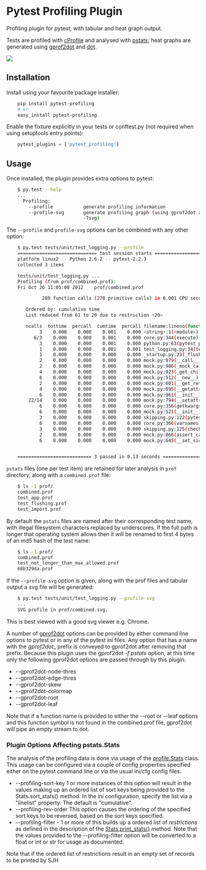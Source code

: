 # Pytest Profiling Plugin

Profiling plugin for pytest, with tabular and heat graph output.

Tests are profiled with [cProfile](http://docs.python.org/library/profile.html#module-cProfile) and analysed with [pstats](http://docs.python.org/library/profile.html#pstats.Stats); heat graphs are
generated using [gprof2dot](https://github.com/jrfonseca/gprof2dot) and [dot](http://www.graphviz.org/).

![](https://cdn.rawgit.com/manahl/pytest-plugins/master/pytest-profiling/docs/static/profile_combined.svg)


## Installation

Install using your favourite package installer:
```bash
    pip install pytest-profiling
    # or
    easy_install pytest-profiling
```

Enable the fixture explicitly in your tests or conftest.py (not required when using setuptools entry points):

```python
    pytest_plugins = ['pytest_profiling']
```

## Usage

Once installed, the plugin provides extra options to pytest:

```bash
    $ py.test --help
    ...
      Profiling:
        --profile           generate profiling information
        --profile-svg       generate profiling graph (using gprof2dot and dot
                            -Tsvg)
```

The ``--profile`` and ``profile-svg`` options can be combined with any other option:


```bash
    $ py.test tests/unit/test_logging.py --profile
    ============================= test session starts ==============================
    platform linux2 -- Python 2.6.2 -- pytest-2.2.3
    collected 3 items

    tests/unit/test_logging.py ...
    Profiling (from prof/combined.prof):
    Fri Oct 26 11:05:00 2012    prof/combined.prof

             289 function calls (278 primitive calls) in 0.001 CPU seconds

       Ordered by: cumulative time
       List reduced from 61 to 20 due to restriction <20>

       ncalls  tottime  percall  cumtime  percall filename:lineno(function)
            3    0.000    0.000    0.001    0.000 <string>:1(<module>)
          6/3    0.000    0.000    0.001    0.000 core.py:344(execute)
            3    0.000    0.000    0.001    0.000 python.py:63(pytest_pyfunc_call)
            1    0.000    0.000    0.001    0.001 test_logging.py:34(test_flushing)
            1    0.000    0.000    0.000    0.000 _startup.py:23(_flush)
            2    0.000    0.000    0.000    0.000 mock.py:979(__call__)
            2    0.000    0.000    0.000    0.000 mock.py:986(_mock_call)
            4    0.000    0.000    0.000    0.000 mock.py:923(_get_child_mock)
            6    0.000    0.000    0.000    0.000 mock.py:512(__new__)
            2    0.000    0.000    0.000    0.000 mock.py:601(__get_return_value)
            4    0.000    0.000    0.000    0.000 mock.py:695(__getattr__)
            6    0.000    0.000    0.000    0.000 mock.py:961(__init__)
        22/14    0.000    0.000    0.000    0.000 mock.py:794(__setattr__)
            6    0.000    0.000    0.000    0.000 core.py:356(getkwargs)
            6    0.000    0.000    0.000    0.000 mock.py:521(__init__)
            3    0.000    0.000    0.000    0.000 skipping.py:122(pytest_pyfunc_call)
            6    0.000    0.000    0.000    0.000 core.py:366(varnames)
            3    0.000    0.000    0.000    0.000 skipping.py:125(check_xfail_no_run)
            2    0.000    0.000    0.000    0.000 mock.py:866(assert_called_once_with)
            6    0.000    0.000    0.000    0.000 mock.py:645(__set_side_effect)


    =========================== 3 passed in 0.13 seconds ===========================
```

`pstats` files (one per test item) are retained for later analysis in `prof` directory, along with a `combined.prof` file:

```bash
    $ ls -1 prof/
    combined.prof
    test_app.prof
    test_flushing.prof
    test_import.prof
```

By default the `pstats` files are named after their corresponding test name, with illegal filesystem characters replaced by underscores.
If the full path is longer that operating system allows then it will be renamed to first 4 bytes of an md5 hash of the test name:

```bash
    $ ls -1 prof/
    combined.prof
    test_not_longer_than_max_allowed.prof
    68b329da.prof
```

If the ``--profile-svg`` option is given, along with the prof files and tabular output a svg file will be generated:

```bash
    $ py.test tests/unit/test_logging.py --profile-svg
    ...
    SVG profile in prof/combined.svg.
```

This is best viewed with a good svg viewer e.g. Chrome.

A number of [gprof2dot](https://github.com/jrfonseca/gprof2dot) options can be provided by either command line options to pytest or in any of the pytest ini
files. Any option that has a name with the _gprof2dot__ prefix is conveyed to gprof2dot after removing that prefix.
Because this plugin uses the gprof2dot _-f pstats_ option, at this time only the following
gprof2dot options are passed through by this plugin:
- \-\-gprof2dot-node-thres
- \-\-gprof2dot-edge-thres
- \-\-gprof2dot-skew
- \-\-gprof2dot-colormap
- \-\-gprof2dot-root
- \-\-gprof2dot-leaf

Note that if a function name is provided to either the --root or --leaf options and this
function symbol is not found in the combined.prof file, gprof2dot will
pipe an empty stream to dot.

### Plugin Options Affecting pstats.Stats

The analysis of the profiling data is done via usage of the
[profile.Stats](https://docs.python.org/3/library/profile.html#the-stats-class) class.
This usage can be configured via a couple of config properties specified either
on the pytest command line or via the usual ini/cfg config files.

- --profiling-sort-key 1 or more instances of this option will result in the values making up
an ordered list of sort keys being provided to the Stats.sort_stats() method. In the ini
configuration, specify the list via a "linelist" property. The default is "cumulative".
- --profiling-rev-order This option causes the ordering of the specified sort keys to be
reversed, based on the sort keys specified.
- --profiling-filter - 1 or more of this builds up a ordered list of _restrictions_ as defined in the
description of the [Stats.print_stats()](https://docs.python.org/3/library/profile.html#pstats.Stats.print_stats) method.
Note that the values provided to the --profiling-filter option will be converted to a float or
int or str for usage as documented.

Note that if the ordered list of restrictions result in an empty set of records to be
printed by SJH

